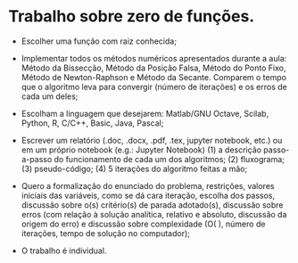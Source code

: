 # Trabalho sobre zero de funções.

* Escolher uma função com raiz conhecida;

* Implementar todos os métodos numéricos apresentados durante a aula: Método da Bissecção, Método da Posição Falsa, Método do Ponto Fixo, Método de Newton-Raphson e Método da Secante. Comparem o tempo que o algoritmo leva para convergir (número de iterações) e os erros de cada um deles;

* Escolham a linguagem que desejarem: Matlab/GNU Octave, Scilab, Python, R, C/C++, Basic, Java, Pascal;

* Escrever um relatório (.doc, .docx, .pdf, .tex, jupyter notebook, etc.) ou em um próprio notebook (e.g.: Jupyter Notebook) (1) a descrição passo-a-passo do funcionamento de cada um dos algoritmos; (2) fluxograma; (3) pseudo-código; (4) 5 iterações do algoritmo feitas a mão;

* Quero a formalização do enunciado do problema, restrições, valores iniciais das variáveis, como se dá cara iteração, escolha dos passos, discussão sobre o(s) critério(s) de parada adotado(s), discussão sobre erros (com relação à solução analítica, relativo e absoluto, discussão da origem do erro) e discussão sobre complexidade (O( ), número de iterações, tempo de solução no computador);

* O trabalho é individual.